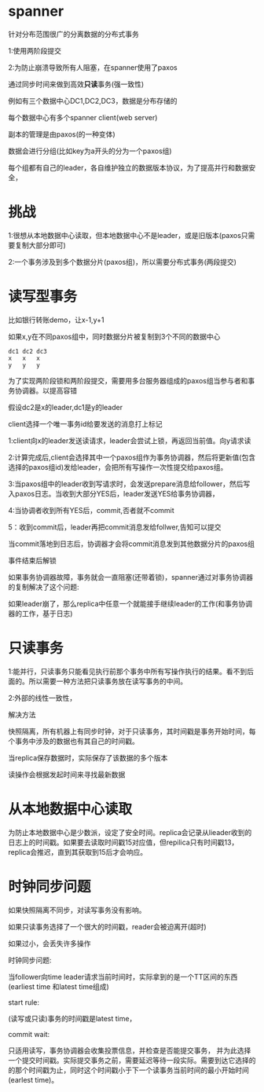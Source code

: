 # spanner

针对分布范围很广的分离数据的分布式事务

1:使用两阶段提交

2:为防止崩溃导致所有人阻塞，在spanner使用了paxos

通过同步时间来做到高效**只读**事务(强一致性)

例如有三个数据中心DC1,DC2,DC3，数据是分布存储的

每个数据中心有多个spanner client(web server)

副本的管理是由paxos(的一种变体)

数据会进行分组(比如key为a开头的分为一个paxos组)

每个组都有自己的leader，各自维护独立的数据版本协议，为了提高并行和数据安全，

# 挑战

1:很想从本地数据中心读取，但本地数据中心不是leader，或是旧版本(paxos只需要复制大部分即可)

2:一个事务涉及到多个数据分片(paxos组)，所以需要分布式事务(两段提交)

# 读写型事务

比如银行转账demo，让x-1,y+1

如果x,y在不同paxos组中，同时数据分片被复制到3个不同的数据中心

```
dc1 dc2 dc3
x   x   x
y   y   y
```

为了实现两阶段锁和两阶段提交，需要用多台服务器组成的paxos组当参与者和事务协调器。以提高容错

假设dc2是x的leader,dc1是y的leader

client选择一个唯一事务id给要发送的消息打上标记

1:client向x的leader发送读请求，leader会尝试上锁，再返回当前值。向y请求读

2:计算完成后,client会选择其中一个paxos组作为事务协调器，然后将更新值(包含选择的paxos组id)发给leader，会把所有写操作一次性提交给paxos组。

3:当paxos组中的leader收到写请求时，会发送prepare消息给follower，然后写入paxos日志。当收到大部分YES后，leader发送YES给事务协调器，

4:当协调者收到所有YES后，commit,否者就不commit

5：收到commit后，leader再把commit消息发给follwer,告知可以提交

当commit落地到日志后，协调器才会将commit消息发到其他数据分片的paxos组

事件结束后解锁

如果事务协调器故障，事务就会一直阻塞(还带着锁)，spanner通过对事务协调器的复制解决了这个问题:

如果leader崩了，那么replica中任意一个就能接手继续leader的工作(和事务协调器的工作，基于日志)

# 只读事务

1:能并行，只读事务只能看见执行前那个事务中所有写操作执行的结果。看不到后面的。所以需要一种方法把只读事务放在读写事务的中间。

2:外部的线性一致性，

解决方法

快照隔离，所有机器上有同步时钟，对于只读事务，其时间戳是事务开始时间，每个事务中涉及的数据也有其自己的时间戳。

当replica保存数据时，实际保存了该数据的多个版本

读操作会根据发起时间来寻找最新数据

# 从本地数据中心读取

为防止本地数据中心是少数派，设定了安全时间。replica会记录从lieader收到的日志上的时间戳。如果要去读取时间戳15对应值，但repilica只有时间戳13，replica会推迟，直到其获取到15后才会响应。

# 时钟同步问题

如果快照隔离不同步，对读写事务没有影响。

如果只读事务选择了一个很大的时间戳，reader会被迫离开(超时)

如果过小，会丢失许多操作

时钟同步问题:

当follower向time leader请求当前时间时，实际拿到的是一个TT区间的东西(earliest time 和latest time组成)

start rule:

(读写或只读)事务的时间戳是latest time，

commit wait:

只适用读写，事务协调器会收集投票信息，并检查是否能提交事务， 并为此选择一个提交时间戳。实际提交事务之前，需要延迟等待一段实际。需要到达它选择的的那个时间戳为止，同时这个时间戳小于下一个读事务当前时间的最小开始时间(earlest time)。